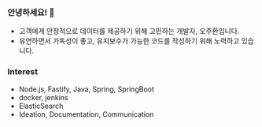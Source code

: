 ### 안녕하세요! 🫡<br/>
- 고객에게 안정적으로 데이터를 제공하기 위해 고민하는 개발자, 오주환입니다.<br/>
- 유연하면서 가독성이 좋고, 유지보수가 가능한 코드를 작성하기 위해 노력하고 있습니다.<br/>

### Interest
- Node.js, Fastify, Java, Spring, SpringBoot
- docker, jenkins
- ElasticSearch
- Ideation, Documentation, Communication
